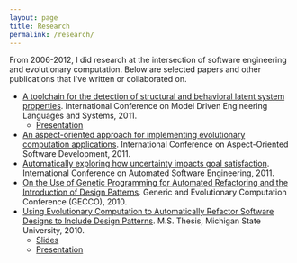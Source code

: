 ```yaml
---
layout: page
title: Research
permalink: /research/
---
```


From 2006-2012, I did research at the intersection of software engineering and evolutionary
computation. Below are selected papers and other publications that I've written or collaborated on.

 - [A toolchain for the detection of structural and behavioral latent system properties](/papers/jensen2011toolchain.pdf). International Conference on Model Driven Engineering Languages and Systems, 2011.
   * [Presentation](https://www.youtube.com/watch?v=xNH66LD8pNY)
 - [An aspect-oriented approach for implementing evolutionary computation applications](/papers/ramirez2011ao.pdf). International Conference on Aspect-Oriented Software Development, 2011.
 - [Automatically exploring how uncertainty impacts goal satisfaction](/papers/ramirez2011ase.pdf). International Conference on Automated Software Engineering, 2011.
 - [On the Use of Genetic Programming for Automated Refactoring and the Introduction of Design Patterns](/papers/jensen2010refactoring.pdf). Generic and Evolutionary Computation Conference (GECCO), 2010.
 - [Using Evolutionary Computation to Automatically Refactor Software Designs to Include Design Patterns](/papers/msthesis.pdf). M.S. Thesis, Michigan State University, 2010.
   * [Slides](/papers/msthesis-defense-slides.pdf)
   * [Presentation](https://www.youtube.com/watch?v=ITqfP37gzN8)